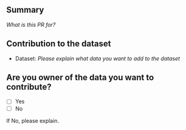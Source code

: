 ## Summary
_What is this PR for?_

## Contribution to the dataset
* Dataset: 
_Please explain what data you want to add to the dataset_

## Are you owner of the data you want to contribute?
* [ ] Yes
* [ ] No

If No, please explain.
